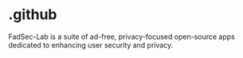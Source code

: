 # .github
FadSec-Lab is a suite of ad-free, privacy-focused open-source apps dedicated to enhancing user security and privacy.
